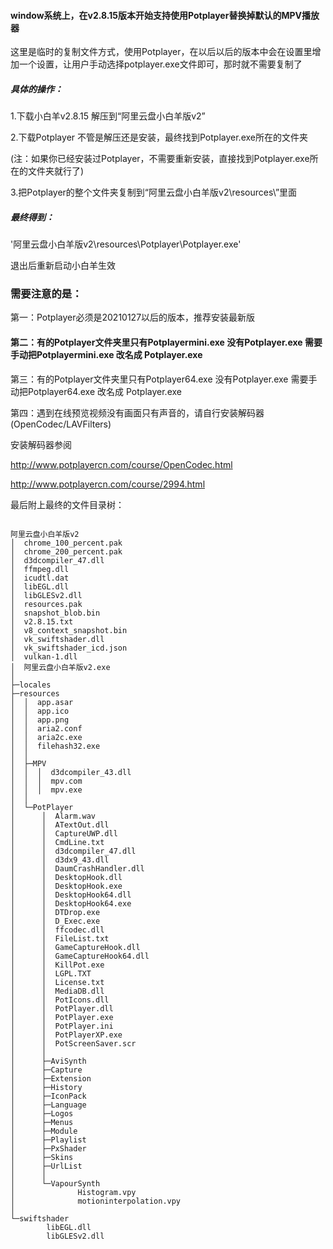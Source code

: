 #### window系统上，在v2.8.15版本开始支持使用Potplayer替换掉默认的MPV播放器

这里是临时的复制文件方式，使用Potplayer，在以后以后的版本中会在设置里增加一个设置，让用户手动选择potplayer.exe文件即可，那时就不需要复制了


##### 具体的操作：

1.下载小白羊v2.8.15  解压到“阿里云盘小白羊版v2”

2.下载Potplayer 不管是解压还是安装，最终找到Potplayer.exe所在的文件夹

(注：如果你已经安装过Potplayer，不需要重新安装，直接找到Potplayer.exe所在的文件夹就行了)

3.把Potplayer的整个文件夹复制到“阿里云盘小白羊版v2\resources\”里面

##### 最终得到：
'阿里云盘小白羊版v2\resources\Potplayer\Potplayer.exe'


退出后重新启动小白羊生效

### 需要注意的是：

第一：Potplayer必须是20210127以后的版本，推荐安装最新版

#### 第二：有的Potplayer文件夹里只有Potplayermini.exe 没有Potplayer.exe  需要手动把Potplayermini.exe 改名成 Potplayer.exe

第三：有的Potplayer文件夹里只有Potplayer64.exe 没有Potplayer.exe  需要手动把Potplayer64.exe 改名成 Potplayer.exe

第四：遇到在线预览视频没有画面只有声音的，请自行安装解码器(OpenCodec/LAVFilters)

安装解码器参阅

http://www.potplayercn.com/course/OpenCodec.html

http://www.potplayercn.com/course/2994.html



最后附上最终的文件目录树：
``````

阿里云盘小白羊版v2
│  chrome_100_percent.pak
│  chrome_200_percent.pak
│  d3dcompiler_47.dll
│  ffmpeg.dll
│  icudtl.dat
│  libEGL.dll
│  libGLESv2.dll
│  resources.pak
│  snapshot_blob.bin
│  v2.8.15.txt
│  v8_context_snapshot.bin
│  vk_swiftshader.dll
│  vk_swiftshader_icd.json
│  vulkan-1.dll
│  阿里云盘小白羊版v2.exe
│  
├─locales
├─resources
│  │  app.asar
│  │  app.ico
│  │  app.png
│  │  aria2.conf
│  │  aria2c.exe
│  │  filehash32.exe
│  │  
│  ├─MPV
│  │  │  d3dcompiler_43.dll
│  │  │  mpv.com
│  │  │  mpv.exe
│  │              
│  └─PotPlayer
│      │  Alarm.wav
│      │  ATextOut.dll
│      │  CaptureUWP.dll
│      │  CmdLine.txt
│      │  d3dcompiler_47.dll
│      │  d3dx9_43.dll
│      │  DaumCrashHandler.dll
│      │  DesktopHook.dll
│      │  DesktopHook.exe
│      │  DesktopHook64.dll
│      │  DesktopHook64.exe
│      │  DTDrop.exe
│      │  D_Exec.exe
│      │  ffcodec.dll
│      │  FileList.txt
│      │  GameCaptureHook.dll
│      │  GameCaptureHook64.dll
│      │  KillPot.exe
│      │  LGPL.TXT
│      │  License.txt
│      │  MediaDB.dll
│      │  PotIcons.dll
│      │  PotPlayer.dll
│      │  PotPlayer.exe
│      │  PotPlayer.ini
│      │  PotPlayerXP.exe
│      │  PotScreenSaver.scr
│      │  
│      ├─AviSynth
│      ├─Capture
│      ├─Extension
│      ├─History
│      ├─IconPack
│      ├─Language
│      ├─Logos
│      ├─Menus
│      ├─Module
│      ├─Playlist
│      ├─PxShader
│      ├─Skins
│      ├─UrlList
│      │      
│      └─VapourSynth
│              Histogram.vpy
│              motioninterpolation.vpy
│              
└─swiftshader
        libEGL.dll
        libGLESv2.dll
``````
